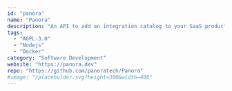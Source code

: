 ```yaml
---
id: "panora"
name: "Panora"
description: "An API to add an integration catalog to your SaaS product in minutes (alternative to Merge.dev)."
tags:
  - "AGPL-3.0"
  - "Nodejs"
  - "Docker"
category: "Software Development"
website: "https://panora.dev"
repo: "https://github.com/panoratech/Panora"
#image: "/placeholder.svg?height=300&width=400"
---
```


